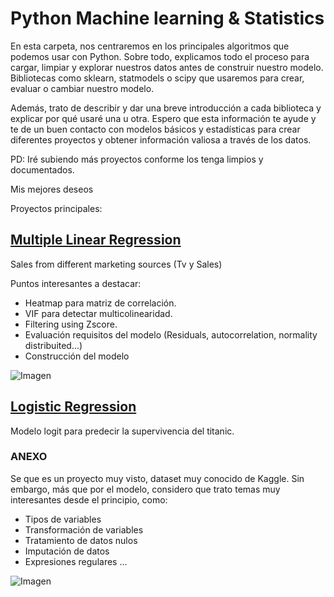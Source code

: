 # Python Machine learning & Statistics

En esta carpeta, nos centraremos en los principales algoritmos que podemos usar con Python. Sobre todo, explicamos todo el proceso para cargar, limpiar y explorar nuestros datos antes de construir nuestro modelo. Bibliotecas como sklearn, statmodels o scipy que usaremos para crear, evaluar o cambiar nuestro modelo.

Además, trato de describir y dar una breve introducción a cada biblioteca y explicar por qué usaré una u otra. Espero que esta información te ayude y te de un buen contacto con modelos básicos y estadísticas para crear diferentes proyectos y obtener información valiosa a través de los datos.

PD: Iré subiendo más proyectos conforme los tenga limpios y documentados.

Mis mejores deseos


Proyectos principales:

##  [Multiple Linear Regression](https://github.com/StatisticsWithJIMP/PYTHON-MachineLearning-y-Estadistica/blob/main/jupyter%20notebooks/MULTIPLE%20REGRESSION.ipynb)
Sales from different marketing sources (Tv y Sales)

Puntos interesantes a destacar:
- Heatmap para matriz de correlación.
- VIF para detectar multicolinearidad.
- Filtering using Zscore.
- Evaluación requisitos del modelo (Residuals, autocorrelation, normality distribuited...)
- Construcción del modelo


![Imagen](https://github.com/StatisticsWithJIMP/PYTHON-MachineLearning-y-Estadistica/blob/main/JPGEs/MLR_.jpg)

## [Logistic Regression](https://github.com/StatisticsWithJIMP/PYTHON-MachineLearning-y-Estadistica/blob/main/jupyter%20notebooks/LOGIT%20REGRESSION%20.ipynb)
Modelo logit para predecir la supervivencia del titanic.

### ANEXO

Se que es un proyecto muy visto, dataset muy conocido de Kaggle. Sin embargo, más que por el modelo, considero que trato temas muy interesantes desde el principio, como:
- Tipos de variables
- Transformación de variables
- Tratamiento de datos nulos
- Imputación de datos
- Expresiones regulares
...

![Imagen](https://github.com/StatisticsWithJIMP/PYTHON-MachineLearning-y-Estadistica/blob/main/JPGEs/LR_.jpg)
